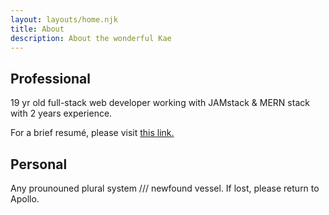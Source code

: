 ```yaml
---
layout: layouts/home.njk
title: About
description: About the wonderful Kae
---
```


## Professional

19 yr old full-stack web developer working with JAMstack & MERN stack with 2 years experience.

For a brief resumé, please visit [this link.](/static/content/resume.pdf)

## Personal

Any prounouned plural system /// newfound vessel.
If lost, please return to Apollo.
